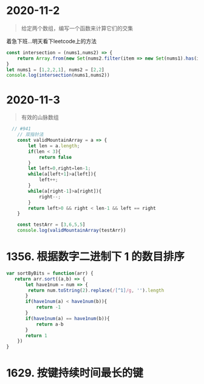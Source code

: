 # 2020-11-2 

>给定两个数组，编写一个函数来计算它们的交集

着急下班...明天看下leetcode上的方法
```js
const intersection = (nums1,nums2) => {
    return Array.from(new Set(nums2.filter(item => new Set(nums1).has(item))))
}
let nums1 = [1,2,2,1], nums2 = [2,2]
console.log(intersection(nums1,nums2))
```

# 2020-11-3
> 有效的山脉数组
```js
  // #941
    // 双指针法
    const validMountainArray = a => {
        let len = a.length;
        if(len < 3){
            return false
        }
        let left=0,right=len-1;
        while(a[left+1]>a[left]){
            left++;
        }
        while(a[right-1]>a[right]){
            right--;
        }
        return left>0 && right < len-1 && left == right
    }

    const testArr = [3,6,5,5]
    console.log(validMountainArray(testArr))
```

# 1356. 根据数字二进制下 1 的数目排序
```js
var sortByBits = function(arr) {
   return arr.sort((a,b) => {
       let have1num = num => {
        return num.toString(2).replace(/[^1]/g, '').length
       }
       if(have1num(a) < have1num(b)){
           return -1
       }
       if(have1num(a) == have1num(b)){
           return a-b
       }
       return 1
    })
}
```

# 1629. 按键持续时间最长的键
```js

```

